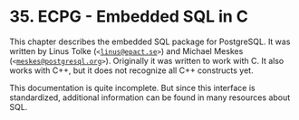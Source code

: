 # 35. ECPG - Embedded SQL in C

This chapter describes the embedded SQL package for PostgreSQL. It was written by Linus Tolke (`<`[`linus@epact.se`](mailto:linus@epact.se)`>`) and Michael Meskes (`<`[`meskes@postgresql.org`](mailto:meskes@postgresql.org)`>`). Originally it was written to work with C. It also works with C++, but it does not recognize all C++ constructs yet.

This documentation is quite incomplete. But since this interface is standardized, additional information can be found in many resources about SQL.

